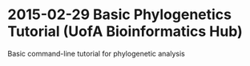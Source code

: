 # 2015-02-29 Basic Phylogenetics Tutorial (UofA Bioinformatics Hub)

Basic command-line tutorial for phylogenetic analysis

